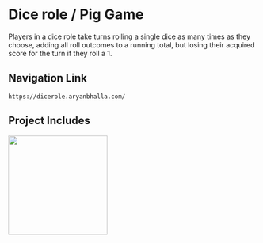 # Dice role / Pig Game

Players in a dice role take turns rolling a single dice as many times as they choose, adding all roll outcomes to a running total, but losing their acquired score for the turn if they roll a 1.

## Navigation Link
```
https://dicerole.aryanbhalla.com/
```

## Project Includes
<img src="https://user-images.githubusercontent.com/30186107/29488525-f55a69d0-84da-11e7-8a39-5476f663b5eb.png" width="200">

